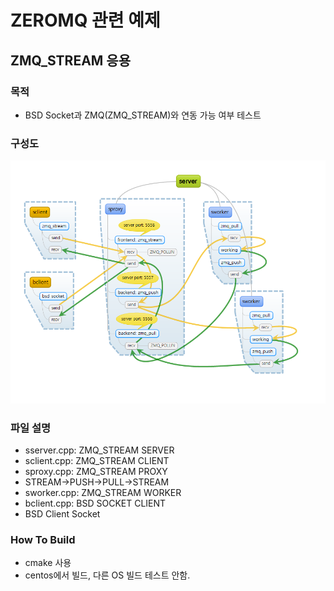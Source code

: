 # ZEROMQ 관련 예제
## ZMQ_STREAM 응용

### 목적
* BSD Socket과 ZMQ(ZMQ_STREAM)와 연동 가능 여부 테스트

### 구성도
![ZMQ_STREAM PIPELINE](zmq_stream.png)

### 파일 설명
* sserver.cpp: ZMQ_STREAM SERVER
* sclient.cpp: ZMQ_STREAM CLIENT
* sproxy.cpp: ZMQ_STREAM PROXY
 * STREAM->PUSH->PULL->STREAM
* sworker.cpp: ZMQ_STREAM WORKER
* bclient.cpp: BSD SOCKET CLIENT
 * BSD Client Socket

### How To Build
* cmake 사용
* centos에서 빌드, 다른 OS 빌드 테스트 안함.
